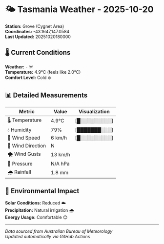 # 🌤️ Tasmania Weather - 2025-10-20

**Station:** Grove (Cygnet Area)  
**Coordinates:** -43.1647,147.0584  
**Last Updated:** 20251020180000

## 🌡️ Current Conditions

**Weather:** - ☀️  
**Temperature:** 4.9°C (feels like 2.0°C)  
**Comfort Level:** Cold ❄️

## 📊 Detailed Measurements

| Metric | Value | Visualization |
|--------|-------|---------------|
| 🌡️ Temperature | 4.9°C | [█░░░░░░░░░] |
| 💧 Humidity | 79% | [███████░░░] |
| 💨 Wind Speed | 6 km/h | [█░░░░░░░░░] |
| 🧭 Wind Direction | N | |
| 🌪️ Wind Gusts | 13 km/h | |
| 🔽 Pressure | N/A hPa | |
| 🌧️ Rainfall | 1.8 mm | |

## 🌱 Environmental Impact

**Solar Conditions:** Reduced ☁️  
**Precipitation:** Natural irrigation 🌧️  
**Energy Usage:** Comfortable 😌

---
*Data sourced from Australian Bureau of Meteorology*  
*Updated automatically via GitHub Actions*
